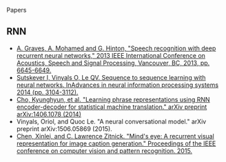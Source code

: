 Papers

## RNN
- [A. Graves, A. Mohamed and G. Hinton, "Speech recognition with deep recurrent neural networks," 2013 IEEE International Conference on Acoustics, Speech and Signal Processing, Vancouver, BC, 2013, pp. 6645-6649.](https://ieeexplore.ieee.org/abstract/document/6638947)
- [Sutskever I, Vinyals O, Le QV. Sequence to sequence learning with neural networks. InAdvances in neural information processing systems 2014 (pp. 3104-3112).](http://papers.nips.cc/paper/5346-sequence-to-sequence-learnin)
- [Cho, Kyunghyun, et al. "Learning phrase representations using RNN encoder-decoder for statistical machine translation." arXiv preprint arXiv:1406.1078 (2014)](https://arxiv.org/abs/1406.1078)
- Vinyals, Oriol, and Quoc Le. "A neural conversational model." arXiv preprint arXiv:1506.05869 (2015).
- [Chen, Xinlei, and C. Lawrence Zitnick. "Mind's eye: A recurrent visual representation for image caption generation." Proceedings of the IEEE conference on computer vision and pattern recognition. 2015.](https://www.cv-foundation.org/openaccess/content_cvpr_2015/html/Chen_Minds_Eye_A_2015_CVPR_paper.html)
